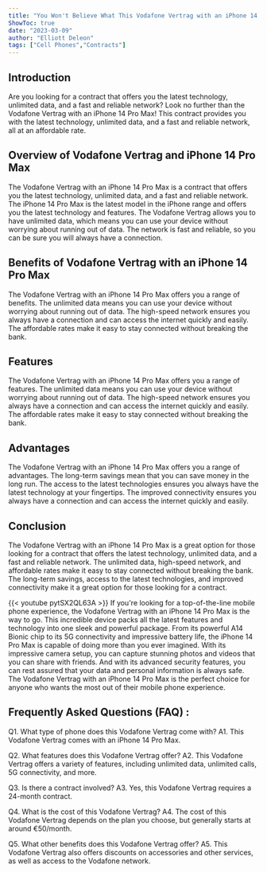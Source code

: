```yaml
---
title: "You Won't Believe What This Vodafone Vertrag with an iPhone 14 Pro Max Can Do!"
ShowToc: true 
date: "2023-03-09"
author: "Elliott Deleon" 
tags: ["Cell Phones","Contracts"]
---
```

## Introduction 
Are you looking for a contract that offers you the latest technology, unlimited data, and a fast and reliable network? Look no further than the Vodafone Vertrag with an iPhone 14 Pro Max! This contract provides you with the latest technology, unlimited data, and a fast and reliable network, all at an affordable rate. 

## Overview of Vodafone Vertrag and iPhone 14 Pro Max
The Vodafone Vertrag with an iPhone 14 Pro Max is a contract that offers you the latest technology, unlimited data, and a fast and reliable network. The iPhone 14 Pro Max is the latest model in the iPhone range and offers you the latest technology and features. The Vodafone Vertrag allows you to have unlimited data, which means you can use your device without worrying about running out of data. The network is fast and reliable, so you can be sure you will always have a connection. 

## Benefits of Vodafone Vertrag with an iPhone 14 Pro Max
The Vodafone Vertrag with an iPhone 14 Pro Max offers you a range of benefits. The unlimited data means you can use your device without worrying about running out of data. The high-speed network ensures you always have a connection and can access the internet quickly and easily. The affordable rates make it easy to stay connected without breaking the bank. 

## Features
The Vodafone Vertrag with an iPhone 14 Pro Max offers you a range of features. The unlimited data means you can use your device without worrying about running out of data. The high-speed network ensures you always have a connection and can access the internet quickly and easily. The affordable rates make it easy to stay connected without breaking the bank. 

## Advantages
The Vodafone Vertrag with an iPhone 14 Pro Max offers you a range of advantages. The long-term savings mean that you can save money in the long run. The access to the latest technologies ensures you always have the latest technology at your fingertips. The improved connectivity ensures you always have a connection and can access the internet quickly and easily. 

## Conclusion
The Vodafone Vertrag with an iPhone 14 Pro Max is a great option for those looking for a contract that offers the latest technology, unlimited data, and a fast and reliable network. The unlimited data, high-speed network, and affordable rates make it easy to stay connected without breaking the bank. The long-term savings, access to the latest technologies, and improved connectivity make it a great option for those looking for a contract.

{{< youtube pytSX2QL63A >}} 
If you're looking for a top-of-the-line mobile phone experience, the Vodafone Vertrag with an iPhone 14 Pro Max is the way to go. This incredible device packs all the latest features and technology into one sleek and powerful package. From its powerful A14 Bionic chip to its 5G connectivity and impressive battery life, the iPhone 14 Pro Max is capable of doing more than you ever imagined. With its impressive camera setup, you can capture stunning photos and videos that you can share with friends. And with its advanced security features, you can rest assured that your data and personal information is always safe. The Vodafone Vertrag with an iPhone 14 Pro Max is the perfect choice for anyone who wants the most out of their mobile phone experience.

## Frequently Asked Questions (FAQ) :
Q1. What type of phone does this Vodafone Vertrag come with?
A1. This Vodafone Vertrag comes with an iPhone 14 Pro Max.

Q2. What features does this Vodafone Vertrag offer?
A2. This Vodafone Vertrag offers a variety of features, including unlimited data, unlimited calls, 5G connectivity, and more.

Q3. Is there a contract involved?
A3. Yes, this Vodafone Vertrag requires a 24-month contract.

Q4. What is the cost of this Vodafone Vertrag?
A4. The cost of this Vodafone Vertrag depends on the plan you choose, but generally starts at around €50/month.

Q5. What other benefits does this Vodafone Vertrag offer?
A5. This Vodafone Vertrag also offers discounts on accessories and other services, as well as access to the Vodafone network.


